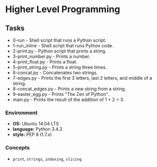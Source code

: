 # Higher Level Programming

## Tasks

- 0-run - Shell script that runs a Python script.
- 1-run_inline - Shell script that runs Python code.
- 2-print.py - Python script that prints a string.
- 3-print_number.py - Prints a number.
- 4-print_float.py - Prints a float.
- 5-print_string.py - Prints a string three times.
- 6-concat.py - Concatenates two strings.
- 7-edges.py - Prints the first 3 letters, last 2 letters, and middle of a string.
- 8-concat_edges.py - Prints a new string from a string.
- 9-easter_egg.py - Prints "The Zen of Python".
- main.py - Prints the result of the addition of 1 + 2 = 3.

### Environment

- **OS:** Ubuntu 14.04 LTS
- **language:** Python 3.4.3
- **style:** PEP 8 (1.7.x)

### Concepts

- `print`, `strings`, `indexing`, `slicing`
